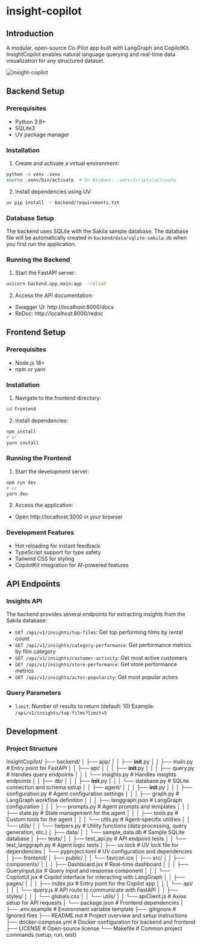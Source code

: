 # insight-copilot

## Introduction
A modular, open-source Co-Pilot app built with LangGraph and CopilotKit. InsightCopilot enables natural language querying and real-time data visualization for any structured dataset.

![insight-copilot](https://github.com/user-attachments/assets/6ed3e665-01d7-49b0-addc-5ae7abdc3ccf)

## Backend Setup

### Prerequisites
- Python 3.8+
- SQLite3
- UV package manager

### Installation
1. Create and activate a virtual environment:
```bash
python -m venv .venv
source .venv/bin/activate  # On Windows: .venv\Scripts\activate
```

2. Install dependencies using UV:
```bash
uv pip install -r backend/requirements.txt
```

### Database Setup
The backend uses SQLite with the Sakila sample database. The database file will be automatically created in `backend/data/sqlite-sakila.db` when you first run the application.

### Running the Backend
1. Start the FastAPI server:
```bash
uvicorn backend.app.main:app --reload
```

2. Access the API documentation:
- Swagger UI: http://localhost:8000/docs
- ReDoc: http://localhost:8000/redoc

## Frontend Setup

### Prerequisites
- Node.js 18+
- npm or yarn

### Installation
1. Navigate to the frontend directory:
```bash
cd frontend
```

2. Install dependencies:
```bash
npm install
# or
yarn install
```

### Running the Frontend
1. Start the development server:
```bash
npm run dev
# or
yarn dev
```

2. Access the application:
- Open http://localhost:3000 in your browser

### Development Features
- Hot reloading for instant feedback
- TypeScript support for type safety
- Tailwind CSS for styling
- CopilotKit integration for AI-powered features

## API Endpoints

### Insights API
The backend provides several endpoints for extracting insights from the Sakila database:

- `GET /api/v1/insights/top-films`: Get top performing films by rental count
- `GET /api/v1/insights/category-performance`: Get performance metrics by film category
- `GET /api/v1/insights/customer-activity`: Get most active customers
- `GET /api/v1/insights/store-performance`: Get store performance metrics
- `GET /api/v1/insights/actor-popularity`: Get most popular actors

### Query Parameters
- `limit`: Number of results to return (default: 10)
  Example: `/api/v1/insights/top-films?limit=5`

## Development

### Project Structure
InsightCopilot/
├── backend/
│   ├── app/
│   │   ├── __init__.py
│   │   ├── main.py          # Entry point for FastAPI
│   │   ├── api/
│   │   │   ├── __init__.py
│   │   │   ├── query.py     # Handles query endpoints
│   │   │   └── insights.py  # Handles insights endpoints
│   │   ├── db/
│   │   │   ├── __init__.py
│   │   │   └── database.py  # SQLite connection and schema setup
│   │   ├── agent/
│   │   │   ├── __init__.py
│   │   │   ├── configuration.py  # Agent configuration settings
│   │   │   ├── graph.py         # LangGraph workflow definition
│   │   │   ├── langgraph.json   # LangGraph configuration
│   │   │   ├── prompts.py       # Agent prompts and templates
│   │   │   ├── state.py         # State management for the agent
│   │   │   ├── tools.py         # Custom tools for the agent
│   │   │   └── utils.py         # Agent-specific utilities
│   │   └── utils/
│   │       └── helpers.py   # Utility functions (data processing, query generation, etc.)
│   ├── data/
│   │   └── sample_data.db   # Sample SQLite database
│   ├── tests/
│   │   ├── test_api.py      # API endpoint tests
│   │   └── test_langgraph.py # Agent logic tests
│   ├── uv.lock               # UV lock file for dependencies
│   └── pyproject.toml        # UV configuration and dependencies
│
├── frontend/
│   ├── public/
│   │   └── favicon.ico
│   ├── src/
│   │   ├── components/
│   │   │   ├── Dashboard.jsx    # Real-time dashboard
│   │   │   ├── QueryInput.jsx   # Query input and response component
│   │   │   └── CopilotUI.jsx    # Copilot interface for interacting with LangGraph
│   │   ├── pages/
│   │   │   ├── index.jsx        # Entry point for the Copilot app
│   │   │   └── api/
│   │   │       └── query.js     # API route to communicate with FastAPI
│   │   ├── styles/
│   │   │   └── globals.css
│   │   └── utils/
│   │       └── apiClient.js     # Axios setup for API requests
│   └── package.json             # Frontend dependencies
│
├── .env.example                # Environment variable template
├── .gitignore                  # Ignored files
├── README.md                   # Project overview and setup instructions
├── docker-compose.yml          # Docker configuration for backend and frontend
├── LICENSE                     # Open-source license
└── Makefile                    # Common project commands (setup, run, test)
